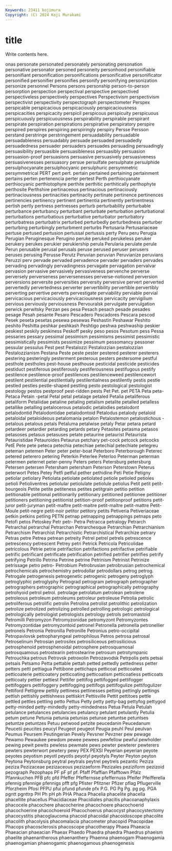 ```yaml
---
Keywords: 23411 kojimura
Copyright: (C) 2024 Koji Murakami
---
```


# title

Write contents here.



onas personate personated personately personating personation personative personator personed
personeity personhood personifiable personifiant personification personifications personificative personificator personified personifier
personifies personify personifying personization personize personnel Persons persons personship person-to-person
persorption perspection perspectival perspective perspectived perspectiveless perspectively perspectives Perspectivism perspectivism
perspectivist perspectivity perspectograph perspectometer Perspex perspicable perspicacious perspicaciously perspicaciousness perspicacities
perspicacity perspicil perspicous perspicuity perspicuous perspicuously perspicuousness perspirability perspirable perspirant
perspirate perspiration perspirations perspirative perspiratory perspire perspired perspires perspiring perspiringly
perspiry Persse Persson perstand perstringe perstringement persuadability persuadable persuadableness persuadably
persuade persuaded persuadedly persuadedness persuader persuaders persuades persuading persuadingly persuasibility
persuasible persuasibleness persuasibly persuasion persuasion-proof persuasions persuasive persuasively persuasiveness persuasivenesses
persuasory persue persulfate persulphate persulphide persulphocyanate persulphocyanic persulphuric persymmetric persymmetrical
PERT pert pert. pertain pertained pertaining pertainment pertains perten pertenencia
perter pertest Perth perthiocyanate perthiocyanic perthiotophyre perthite perthitic perthitically perthophyte
perthosite Perthshire pertinaceous pertinacious pertinaciously pertinaciousness pertinacities pertinacity pertinate pertinence
pertinences pertinencies pertinency pertinent pertinentia pertinently pertinentness pertish pertly pertness
pertnesses perturb perturbability perturbable perturbance perturbancy perturbant perturbate perturbation perturbational
perturbations perturbatious perturbative perturbator perturbatory perturbatress perturbatrix perturbed perturbedly perturbedness
perturber perturbing perturbingly perturbment perturbs Pertusaria Pertusariaceae pertuse pertused pertusion
pertussal pertussis perty Peru peru Perugia Perugian Peruginesque Perugino peruke
peruked perukeless peruker perukery perukes perukier perukiership perula Perularia perulate
perule Perun perusable perusal perusals peruse perused peruser perusers peruses
perusing Perusse Perutz Peruvian peruvian Peruvianize peruvians Peruzzi perv pervade
pervaded pervadence pervader pervaders pervades pervading pervadingly pervadingness pervagate pervagation
pervalvar pervasion pervasive pervasively pervasiveness pervenche perverse perversely perverseness perversenesses
perverse-notioned perversion perversions perversite perversities perversity perversive pervert perverted pervertedly
pervertedness perverter pervertibility pervertible pervertibly perverting pervertive perverts pervestigate perviability
perviable pervial pervicacious pervicaciously pervicaciousness pervicacity pervigilium pervious perviously perviousness
Pervouralsk pervulgate pervulgation perwick perwitsky Perzan pes pesa Pesach pesach
pesade pesades pesage Pesah pesante Pesaro Pescadero Pescadores Pescara pescod
Pesek peseta pesetas pesewa pesewas Peshastin Peshawar Peshito peshito Peshitta
peshkar peshkash Peshtigo peshwa peshwaship peskier peskiest peskily peskiness Peskoff
pesky peso pesos Pesotum pess Pessa pessaries pessary pessimal pessimism
pessimisms pessimist pessimistic pessimistically pessimists pessimize pessimum pessomancy pessoner pessular
pessulus Pest pest Pestalozzi Pestalozzian pestalozzian Pestalozzianism Pestana Peste peste
pester pestered pesterer pesterers pestering pesteringly pesterment pesterous pesters pestersome
pestful pesthole pestholes pest-house pesthouse pesticidal pesticide pesticides pestiduct pestiferous
pestiferously pestiferousness pestifugous pestify pestilence pestilence-proof pestilences pestilenceweed pestilencewort pestilent
pestilential pestilentially pestilentialness pestilently pestis pestle pestled pestles pestle-shaped pestling
pesto pestological pestologist pestology pestos pestproof pest-ridden pests Pet Pet.
pet PETA Peta peta- Petaca Petain -petal Petal petal petalage
petaled Petalia petaliferous petaliform Petaliidae petaline petaling petalism petalite petalled
petalless petallike petalling petalocerous petalodic petalodies petalodont petalodontid Petalodontidae petalodontoid
Petalodus petalody petaloid petaloidal petaloideous petalomania petalon Petalostemon petalostichous -petalous
petalous petals Petaluma petalwise petaly Petar petara petard petardeer petardier
petarding petards petary Petasites petasma petasos petasoses petasus petasuses petate
petaurine petaurist Petaurista Petauristidae Petauroides Petaurus petchary pet-cock petcock petcocks
PetE Pete pete peteca petechia petechiae petechial petechiate petegreu peteman
petemen Peter peter peter-boat Peterboro Peterborough Peterec petered peterero petering
Peterkin Peterlee Peterloo Peterman peterman petermen peternet peter-penny Peters peters
Petersburg petersburg Petersen petersen Petersham petersham Peterson Peterstown Peterus peterwort
Petes Petey Petfi petful pether pethidine Peti Petie Petigny petiolar
petiolary Petiolata petiolate petiolated petiole petioled petioles petioli Petioliventres petiolular
petiolulate petiolule petiolus Petit petit petit-bourgeois Petite petite petiteness petites
petitgrain petitio petition petitionable petitional petitionarily petitionary petitioned petitionee petitioner
petitioners petitioning petitionist petition-proof petitionproof petitions petit-juror petit-juryman petit-maftre petit-maitre
petit-maltre petit-mattre Petit-Moule petit-negre petit-noir petitor petitory petits Petiveria Petiveriaceae
petkin petkins petling PETN petnap petnapping petnappings petnaps peto Petofi
petos Petoskey Petr petr- Petra Petracca petralogy Petrarch Petrarchal petrarchal
Petrarchan Petrarchesque Petrarchian Petrarchianism Petrarchism Petrarchist Petrarchistic Petrarchistical Petrarchize petrary
Petras petre Petrea petrean petreity Petrel petrel petrels petrescence petrescency
petrescent Petrey petri Petrick Petricola Petricolidae petricolous Petrie petrie petrifaction
petrifactions petrifactive petrifiable petrific petrificant petrificate petrification petrified petrifier petrifies
petrify petrifying Petrillo Petrina Petrine petrine Petrinism Petrinist Petrinize petrissage
petro petro- Petrobium Petrobrusian petrobrusian petrochemical petrochemicals petrochemistry petrodollar petrodollars
petrog petrog. Petrogale petrogenesis petrogenetic petrogenic petrogeny petroglyph petroglyphic petroglyphy
Petrograd petrogram petrograph petrographer petrographers petrographic petrographical petrographically petrography petrohyoid
petrol petrol. petrolage petrolatum petrolean petrolene petroleous petroleum petroleums petroleur
petroleuse Petrolia petrolic petroliferous petrolific petrolin Petrolina petrolist petrolithic petrolization
petrolize petrolized petrolizing petrolled petrolling petrologic petrological petrologically petrologist petrologists
petrology petrols petromastoid Petromilli Petromyzon Petromyzonidae petromyzont Petromyzontes Petromyzontidae petromyzontoid
petronel Petronella petronella petronellier petronels Petronia Petronilla Petronille Petronius petro-occipital
Petropavlovsk petropharyngeal petrophilous Petros petrosa petrosal Petroselinum Petrosian petrosilex petrosiliceous
petrosilicious petrosphenoid petrosphenoidal petrosphere petrosquamosal petrosquamous petrostearin petrostearine petrosum petrotympanic
Petrouchka petrous Petrovsk petroxolin Petrozavodsk Petrpolis pets petsai petsais Petsamo
Petta pettable pettah petted pettedly pettedness petter petters petti pettiagua
Pettibone pettichaps petticoat petticoated petticoaterie petticoatery petticoating petticoatism petticoatless petticoats
petticoaty pettier pettiest Pettifer pettifog pettifogged pettifogger pettifoggers pettifoggery pettifogging
pettifogs pettifogulize pettifogulizer Pettiford Pettigrew pettily pettiness pettinesses petting pettingly
pettings pettish pettishly pettishness pettiskirt Pettisville Pettit pettitoes pettle pettled
pettles pettling petto Pettus Petty petty petty-bag pettyfog pettygod petty-minded
petty-mindedly petty-mindedness Petua Petula Petulah petulance petulances petulancies petulancy petulant
petulantly Petulia petum petune Petunia petunia petunias petunse petuntse petuntses
petuntze petuntzes Petuu petwood petzite peucedanin Peucedanum Peucetii peucites peucyl
Peugeot peugeot Peugia peuhl Peul peulvan Peumus Peursem Peutingerian Pevely
Pevsner Pevzner pew pewage Pewamo Pewaukee pewdom pewee pewees pewfellow
pewful pewholder pewing pewit pewits pewless pewmate pews pewter pewterer
pewterers pewters pewterwort pewtery pewy PEX PEXSI Peyerian peyerian peyote
peyotes peyotism peyotl peyotls peyotyl peyotyls Peyter Peyton peyton Peytona
Peytonsburg peytral peytrals peytrel peytrels pezantic Peziza peziza Pezizaceae pezizaceous
pezizaeform Pezizales peziziform pezizoid pezograph Pezophaps PF pF pf pf.
Pfaff Pfaffian Pfafftown Pfalz Pfannkuchen PFB pfc pfd Pfeffer Pfeffernsse
pfeffernuss Pfeifer Pfeifferella pfennig pfennige pfennigs pfft pfg Pfister Pfitzner
Pfizer pflag Pflugerville Pforzheim Pfosi PFPU pfui pfund pfunde pfx
P.G. PG Pg Pg. pg pg. PGA pgntt pgnttrp PH
Ph pH ph PHA Phaca Phacelia phacelite phacella phacellite phacellus
Phacidiaceae Phacidiales phacitis phacoanaphylaxis phacocele phacochere phacocherine phacochoere phacochoerid phacochoerine
phacochoeroid Phacochoerus phacocyst phacocystectomy phacocystitis phacoglaucoma phacoid phacoidal phacoidoscope phacolite
phacolith phacolysis phacomalacia phacometer phacopid Phacopidae Phacops phacosclerosis phacoscope phacotherapy
Phaea Phaeacia Phaeacian phaeacian Phaeax Phaedo Phaedra phaedra Phaedrus phaeism
phaelite phaenantherous phaenanthery Phaenna phaenogam Phaenogamia phaenogamian phaenogamic phaenogamous phaenogenesis

